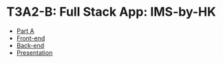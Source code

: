 # T3A2-B: Full Stack App: IMS-by-HK

- [Part A](https://github.com/IMS-by-HK/T3A2-A)
- [Front-end](https://github.com/IMS-by-HK/IMS-Frontend)
- [Back-end](https://github.com/IMS-by-HK/IMS-Database)
- [Presentation](/Presentation/Inventory%20Management_System.pptx)

